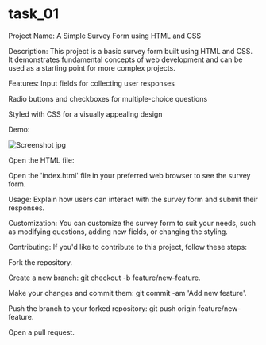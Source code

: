 # task_01
Project Name:
A Simple Survey Form using HTML and CSS

Description:
This project is a basic survey form built using HTML and CSS. It demonstrates fundamental concepts of web development and can be used as a starting point for more complex projects.

Features:
Input fields for collecting user responses

Radio buttons and checkboxes for multiple-choice questions

Styled with CSS for a visually appealing design

Demo:


![Screenshot jpg](https://github.com/AbhiBytes/task_01/assets/133183772/177e992c-2e07-4ea7-b4eb-201a87a4de8d)


Open the HTML file:

Open the 'index.html' file in your preferred web browser to see the survey form.

Usage:
Explain how users can interact with the survey form and submit their responses.

Customization:
You can customize the survey form to suit your needs, such as modifying questions, adding new fields, or changing the styling.

Contributing:
If you'd like to contribute to this project, follow these steps:

Fork the repository.

Create a new branch: git checkout -b feature/new-feature.

Make your changes and commit them: git commit -am 'Add new feature'.

Push the branch to your forked repository: git push origin feature/new-feature.

Open a pull request.

